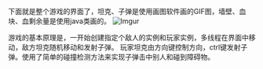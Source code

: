 下面就是整个游戏的界面了，坦克、子弹是使用画图软件画的GIF图，墙壁、血块、血剩余量是使用java类画的。
![Imgur](http://i.imgur.com/t9EjUTU.jpg?1)

游戏的基本原理是，一开始创建指定个敌人的实例和玩家实例，多线程在界面中移动，敌方坦克随机移动和发射子弹。
玩家坦克由方向键控制方向，ctrl键发射子弹。使用了简单的碰撞检测方法来实现子弹击中别人和碰到障碍物。



